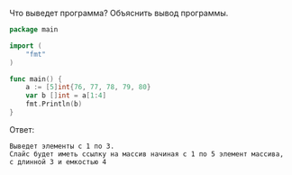 Что выведет программа? Объяснить вывод программы.

```go
package main

import (
    "fmt"
)

func main() {
    a := [5]int{76, 77, 78, 79, 80}
    var b []int = a[1:4]
    fmt.Println(b)
}
```

Ответ:
```
Выведет элементы с 1 по 3.
Слайс будет иметь ссылку на массив начиная с 1 по 5 элемент массива,
с длинной 3 и емкостью 4 

```